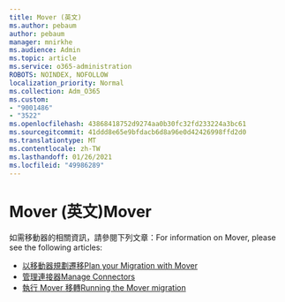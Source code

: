 ```yaml
---
title: Mover (英文)
ms.author: pebaum
author: pebaum
manager: mnirkhe
ms.audience: Admin
ms.topic: article
ms.service: o365-administration
ROBOTS: NOINDEX, NOFOLLOW
localization_priority: Normal
ms.collection: Adm_O365
ms.custom:
- "9001486"
- "3522"
ms.openlocfilehash: 43868418752d9274aa0b30fc32fd233224a3bc61
ms.sourcegitcommit: 41ddd8e65e9bfdacb6d8a96e0d42426998ffd2d0
ms.translationtype: MT
ms.contentlocale: zh-TW
ms.lasthandoff: 01/26/2021
ms.locfileid: "49986289"
---
```

# <a name="mover"></a><span data-ttu-id="1eb4a-102">Mover (英文)</span><span class="sxs-lookup"><span data-stu-id="1eb4a-102">Mover</span></span>

<span data-ttu-id="1eb4a-103">如需移動器的相關資訊，請參閱下列文章：</span><span class="sxs-lookup"><span data-stu-id="1eb4a-103">For information on Mover, please see the following articles:</span></span>

- [<span data-ttu-id="1eb4a-104">以移動器規劃遷移</span><span class="sxs-lookup"><span data-stu-id="1eb4a-104">Plan your Migration with Mover</span></span>](https://docs.microsoft.com/sharepointmigration/mover-plan-migration)
- [<span data-ttu-id="1eb4a-105">管理連接器</span><span class="sxs-lookup"><span data-stu-id="1eb4a-105">Manage Connectors</span></span>](https://docs.microsoft.com/sharepointmigration/mover-manage-connectors)
- [<span data-ttu-id="1eb4a-106">執行 Mover 移轉</span><span class="sxs-lookup"><span data-stu-id="1eb4a-106">Running the Mover migration</span></span>](https://docs.microsoft.com/sharepointmigration/mover-running-migration)
